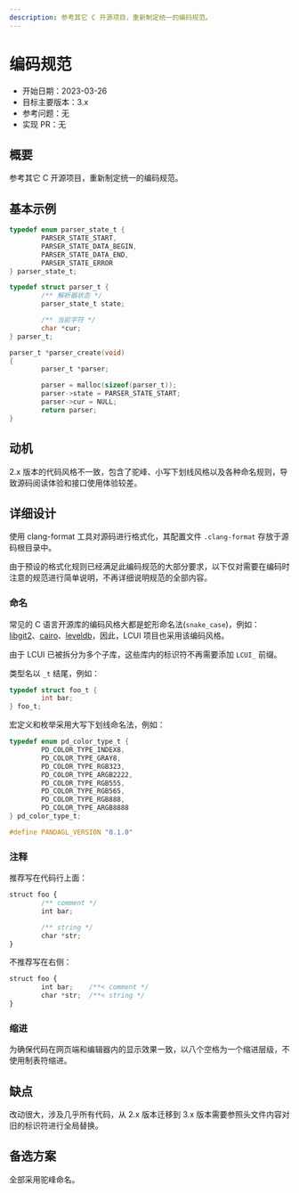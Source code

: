 ```yaml
---
description: 参考其它 C 开源项目，重新制定统一的编码规范。
---
```


# 编码规范

- 开始日期：2023-03-26
- 目标主要版本：3.x
- 参考问题：无
- 实现 PR：无

## 概要

参考其它 C 开源项目，重新制定统一的编码规范。

## 基本示例

```c
typedef enum parser_state_t {
        PARSER_STATE_START,
        PARSER_STATE_DATA_BEGIN,
        PARSER_STATE_DATA_END,
        PARSER_STATE_ERROR
} parser_state_t;

typedef struct parser_t {
        /** 解析器状态 */
        parser_state_t state;

        /** 当前字符 */
        char *cur;
} parser_t;

parser_t *parser_create(void)
{
        parser_t *parser;

        parser = malloc(sizeof(parser_t));
        parser->state = PARSER_STATE_START;
        parser->cur = NULL;
        return parser;
}
```

## 动机

2.x 版本的代码风格不一致，包含了驼峰、小写下划线风格以及各种命名规则，导致源码阅读体验和接口使用体验较差。

## 详细设计

使用 clang-format 工具对源码进行格式化，其配置文件 `.clang-format` 存放于源码根目录中。

由于预设的格式化规则已经满足此编码规范的大部分要求，以下仅对需要在编码时注意的规范进行简单说明，不再详细说明规范的全部内容。

### 命名

常见的 C 语言开源库的编码风格大都是蛇形命名法(`snake_case`)，例如：[libgit2](https://github.com/libgit2/libgit2)、[cairo](https://www.cairographics.org/)、[leveldb](https://github.com/google/leveldb/blob/main/include/leveldb/c.h)，因此，LCUI 项目也采用该编码风格。

由于 LCUI 已被拆分为多个子库，这些库内的标识符不再需要添加 `LCUI_` 前缀。

类型名以 `_t` 结尾，例如：

```c
typedef struct foo_t {
        int bar;
} foo_t;
```

宏定义和枚举采用大写下划线命名法，例如：

```c
typedef enum pd_color_type_t {
	    PD_COLOR_TYPE_INDEX8,
	    PD_COLOR_TYPE_GRAY8,
	    PD_COLOR_TYPE_RGB323,
	    PD_COLOR_TYPE_ARGB2222,
	    PD_COLOR_TYPE_RGB555,
	    PD_COLOR_TYPE_RGB565,
	    PD_COLOR_TYPE_RGB888,
	    PD_COLOR_TYPE_ARGB8888
} pd_color_type_t;

#define PANDAGL_VERSION "0.1.0"
```

### 注释

推荐写在代码行上面：

```ts
struct foo {
        /** comment */
        int bar;

        /** string */
        char *str;
}
```

不推荐写在右侧：

```ts
struct foo {
        int bar;    /**< comment */
        char *str;  /**< string */
}
```

### 缩进

为确保代码在网页端和编辑器内的显示效果一致，以八个空格为一个缩进层级，不使用制表符缩进。

## 缺点

改动很大，涉及几乎所有代码，从 2.x 版本迁移到 3.x 版本需要参照头文件内容对旧的标识符进行全局替换。

## 备选方案

全部采用驼峰命名。
